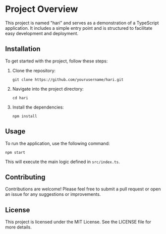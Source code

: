# Project Overview

This project is named "hari" and serves as a demonstration of a TypeScript application. It includes a simple entry point and is structured to facilitate easy development and deployment.

## Installation

To get started with the project, follow these steps:

1. Clone the repository:
   ```
   git clone https://github.com/yourusername/hari.git
   ```

2. Navigate into the project directory:
   ```
   cd hari
   ```

3. Install the dependencies:
   ```
   npm install
   ```

## Usage

To run the application, use the following command:
```
npm start
```

This will execute the main logic defined in `src/index.ts`.

## Contributing

Contributions are welcome! Please feel free to submit a pull request or open an issue for any suggestions or improvements.

## License

This project is licensed under the MIT License. See the LICENSE file for more details.